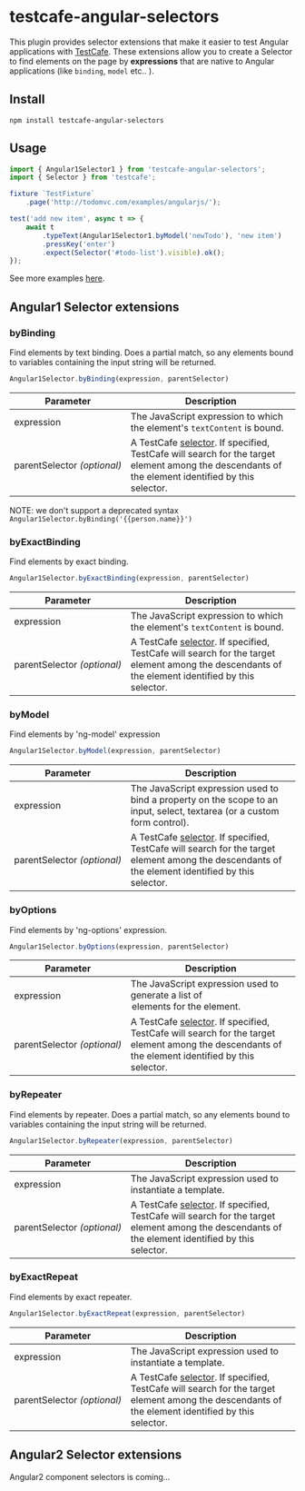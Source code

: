 # testcafe-angular-selectors

This plugin provides selector extensions that make it easier to test Angular applications with [TestCafe](https://github.com/DevExpress/testcafe/). These extensions allow you to create a Selector to find elements on the page by **expressions** that are native to Angular applications (like `binding`, `model` etc.. ).

## Install

```
npm install testcafe-angular-selectors
```

## Usage

```js
import { Angular1Selector1 } from 'testcafe-angular-selectors';
import { Selector } from 'testcafe';

fixture `TestFixture`
    .page('http://todomvc.com/examples/angularjs/');

test('add new item', async t => {
    await t
        .typeText(Angular1Selector1.byModel('newTodo'), 'new item')
        .pressKey('enter')
        .expect(Selector('#todo-list').visible).ok();
});
```

See more examples [here](/test/angular1-test.js).

## Angular1 Selector extensions

### byBinding
Find elements by text binding. Does a partial match, so any elements bound to variables containing the input string will be returned.
```js
Angular1Selector.byBinding(expression, parentSelector)
```
Parameter                   | Description
--------------------------- | -----------
expression                        |  The JavaScript expression to which the element's `textContent` is bound.
parentSelector&#160;*(optional)*  | A TestCafe [selector](https://devexpress.github.io/testcafe/documentation/test-api/selecting-page-elements/selectors.html). If specified, TestCafe will search for the target element among the descendants of the element identified by this selector.

NOTE: we don't support a deprecated syntax `Angular1Selector.byBinding('{{person.name}}')`

### byExactBinding
Find elements by exact binding.
```js
Angular1Selector.byExactBinding(expression, parentSelector)
```
Parameter                   | Description
--------------------------- | -----------
expression                        |  The JavaScript expression to which the element's `textContent` is bound.
parentSelector&#160;*(optional)*  | A TestCafe [selector](https://devexpress.github.io/testcafe/documentation/test-api/selecting-page-elements/selectors.html). If specified, TestCafe will search for the target element among the descendants of the element identified by this selector.

### byModel
Find elements by 'ng-model' expression
```js
Angular1Selector.byModel(expression, parentSelector)
```
Parameter                   | Description
--------------------------- | -----------
expression                        | The JavaScript expression used to bind a property on the scope to an input, select, textarea (or a custom form control).
parentSelector&#160;*(optional)*  | A TestCafe [selector](https://devexpress.github.io/testcafe/documentation/test-api/selecting-page-elements/selectors.html). If specified, TestCafe will search for the target element among the descendants of the element identified by this selector.

### byOptions
                 
Find elements by 'ng-options' expression.
```js
Angular1Selector.byOptions(expression, parentSelector)
```
Parameter                   | Description
--------------------------- | -----------
expression                        | The JavaScript expression used to generate a list of <option> elements for the <select> element.
parentSelector&#160;*(optional)*  | A TestCafe [selector](https://devexpress.github.io/testcafe/documentation/test-api/selecting-page-elements/selectors.html). If specified, TestCafe will search for the target element among the descendants of the element identified by this selector.

### byRepeater
Find elements by repeater. Does a partial match, so any elements bound to variables containing the input string will be returned.
```js
Angular1Selector.byRepeater(expression, parentSelector)
```
Parameter                   | Description
--------------------------- | -----------
expression                        | The JavaScript expression used to instantiate a template.
parentSelector&#160;*(optional)*  | A TestCafe [selector](https://devexpress.github.io/testcafe/documentation/test-api/selecting-page-elements/selectors.html). If specified, TestCafe will search for the target element among the descendants of the element identified by this selector.

### byExactRepeat
Find elements by exact repeater.
```js
Angular1Selector.byExactRepeat(expression, parentSelector)
```
Parameter                   | Description
--------------------------- | -----------
expression                        | The JavaScript expression used to instantiate a template.
parentSelector&#160;*(optional)*  | A TestCafe [selector](https://devexpress.github.io/testcafe/documentation/test-api/selecting-page-elements/selectors.html). If specified, TestCafe will search for the target element among the descendants of the element identified by this selector.
             

## Angular2 Selector extensions
Angular2 component selectors is coming...
